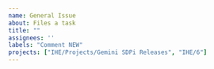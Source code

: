 ```yaml
---
name: General Issue
about: Files a task
title: ""
assignees: ''
labels: "Comment NEW"
projects: ["IHE/Projects/Gemini SDPi Releases", "IHE/6"]
---
```

